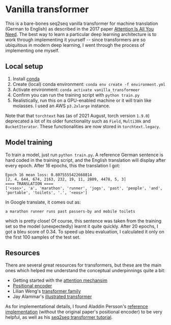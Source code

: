 # Vanilla transformer 

This is a bare-bones seq2seq vanilla transformer for machine translation (German to English) as described in the 2017 paper [Attention Is All You Need](https://arxiv.org/abs/1706.03762). The best way to learn a particular deep learning architecture is to work through implementing it yourself -- since transformers are so ubiquitous in modern deep learning, I went through the process of implementing one myself. 

## Local setup

1. Install [conda](https://docs.anaconda.com/anaconda/install/)
1. Create (local) conda environment: `conda env create -f environment.yml`
1. Activate environment: `conda activate vanilla_transformeer`
1. Confirm you can run the training script with `python train.py` 
1. Realistically, run this on a GPU-enabled machine or it will train like molasses. I used an AWS `p3.2xlarge` instance.

Note that that `torchtext` has (as of 2021 August, torch version `1.9.0`) deprecated a lot of its older functionality such as `Field`, `Multi30k` and `BucketIterator`. These functionalities are now stored in `torchtext.legacy`.

## Model training

To train a model, just run `python train.py`. A reference German sentence is hard coded in the training script, and the English translation will display after every epoch. After 16 epochs, this the translation I got:

```
Epoch 16 mean loss: 0.8075555422668814
[2, 4, 644, 674, 2163, 232, 19, 11, 2809, 4478, 5, 3]
==== TRANSLATION ====
['<sos>', 'a', 'marathon', 'runner', 'jogs', 'past', 'people', 'and', 'portable', 'toilets', '.', '<eos>']
```

In Google translate, it comes out as:

```
a marathon runner runs past passers-by and mobile toilets
```

which is pretty close! Of course, this sentence was taken from the training set so the model (unexpectedly) learnt it quite quickly. After 20 epochs, I got a bleu score of 0.34. To speed up bleu evaluation, I calculated it only on the first 100 samples of the test set.

## Resources

There are several great resources for transformers, but these are the main ones which helped me understand the conceptual underpinnings quite a bit:

* Getting started with the [attention mechansim](http://peterbloem.nl/blog/transformers)
* [Positional encoder](https://kazemnejad.com/blog/transformer_architecture_positional_encoding/)
* Lilian Weng's [transformer family](https://lilianweng.github.io/lil-log/2020/04/07/the-transformer-family.html)
* Jay Alammar's [illustrated transformer](https://jalammar.github.io/illustrated-transformer/)

As for implementational details, I found Aladdin Persson's [reference implementation](https://github.com/aladdinpersson/Machine-Learning-Collection/blob/master/ML/Pytorch/more_advanced/transformer_from_scratch/transformer_from_scratch.py) (without the original paper's positional encoder) to be very helpful, as well as his [seq2seq transformer tutorial](https://www.youtube.com/watch?v=M6adRGJe5cQ).  

